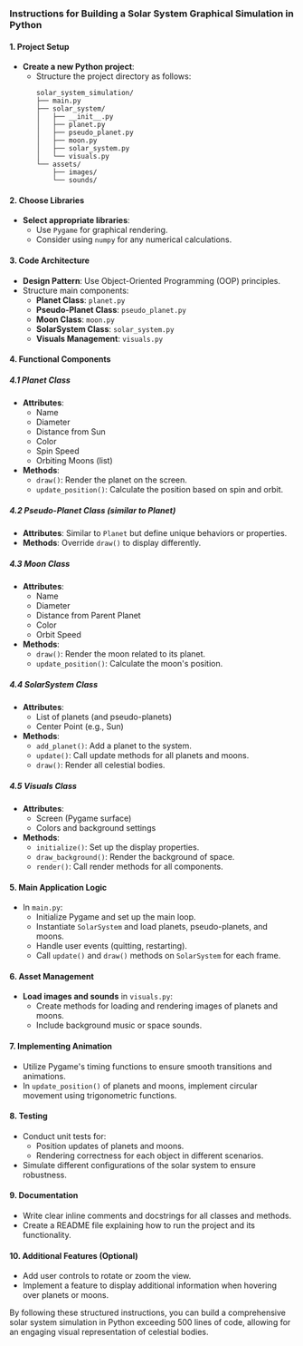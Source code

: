 ### Instructions for Building a Solar System Graphical Simulation in Python

#### 1. Project Setup
- **Create a new Python project**:
  - Structure the project directory as follows:
    ```
    solar_system_simulation/
    ├── main.py
    ├── solar_system/
    │   ├── __init__.py
    │   ├── planet.py
    │   ├── pseudo_planet.py
    │   ├── moon.py
    │   ├── solar_system.py
    │   └── visuals.py
    └── assets/
        ├── images/
        └── sounds/
    ```

#### 2. Choose Libraries
- **Select appropriate libraries**:
  - Use `Pygame` for graphical rendering.
  - Consider using `numpy` for any numerical calculations.

#### 3. Code Architecture
- **Design Pattern**: Use Object-Oriented Programming (OOP) principles.
- Structure main components:
  - **Planet Class**: `planet.py`
  - **Pseudo-Planet Class**: `pseudo_planet.py`
  - **Moon Class**: `moon.py`
  - **SolarSystem Class**: `solar_system.py`
  - **Visuals Management**: `visuals.py`

#### 4. Functional Components
##### 4.1 Planet Class
- **Attributes**:
  - Name
  - Diameter
  - Distance from Sun
  - Color
  - Spin Speed
  - Orbiting Moons (list)
- **Methods**:
  - `draw()`: Render the planet on the screen.
  - `update_position()`: Calculate the position based on spin and orbit.

##### 4.2 Pseudo-Planet Class (similar to Planet)
- **Attributes**: Similar to `Planet` but define unique behaviors or properties.
- **Methods**: Override `draw()` to display differently.

##### 4.3 Moon Class
- **Attributes**:
  - Name
  - Diameter
  - Distance from Parent Planet
  - Color
  - Orbit Speed
- **Methods**:
  - `draw()`: Render the moon related to its planet.
  - `update_position()`: Calculate the moon's position.

##### 4.4 SolarSystem Class
- **Attributes**:
  - List of planets (and pseudo-planets)
  - Center Point (e.g., Sun)
- **Methods**:
  - `add_planet()`: Add a planet to the system.
  - `update()`: Call update methods for all planets and moons.
  - `draw()`: Render all celestial bodies.

##### 4.5 Visuals Class
- **Attributes**:
  - Screen (Pygame surface)
  - Colors and background settings
- **Methods**:
  - `initialize()`: Set up the display properties.
  - `draw_background()`: Render the background of space.
  - `render()`: Call render methods for all components.

#### 5. Main Application Logic
- In `main.py`:
  - Initialize Pygame and set up the main loop.
  - Instantiate `SolarSystem` and load planets, pseudo-planets, and moons.
  - Handle user events (quitting, restarting).
  - Call `update()` and `draw()` methods on `SolarSystem` for each frame.

#### 6. Asset Management
- **Load images and sounds** in `visuals.py`:
  - Create methods for loading and rendering images of planets and moons.
  - Include background music or space sounds.

#### 7. Implementing Animation
- Utilize Pygame's timing functions to ensure smooth transitions and animations.
- In `update_position()` of planets and moons, implement circular movement using trigonometric functions.

#### 8. Testing
- Conduct unit tests for:
  - Position updates of planets and moons.
  - Rendering correctness for each object in different scenarios.
- Simulate different configurations of the solar system to ensure robustness.

#### 9. Documentation
- Write clear inline comments and docstrings for all classes and methods.
- Create a README file explaining how to run the project and its functionality.

#### 10. Additional Features (Optional)
- Add user controls to rotate or zoom the view.
- Implement a feature to display additional information when hovering over planets or moons.

By following these structured instructions, you can build a comprehensive solar system simulation in Python exceeding 500 lines of code, allowing for an engaging visual representation of celestial bodies.